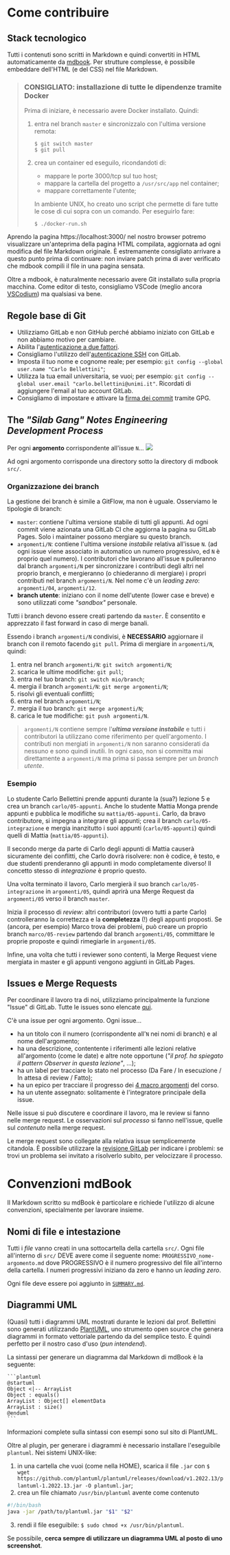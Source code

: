 # Come contribuire

## Stack tecnologico

Tutti i contenuti sono scritti in Markdown e quindi convertiti in HTML automaticamente da [mdbook](https://rust-lang.github.io/mdBook/). 
Per strutture complesse, è possibile embeddare dell'HTML (e del CSS) nel file Markdown.

> ### CONSIGLIATO: installazione di tutte le dipendenze tramite Docker
> Prima di iniziare, è necessario avere Docker installato. Quindi:
> 1. entra nel branch `master` e sincronizzalo con l'ultima versione remota:
>
>       ```
>       $ git switch master
>       $ git pull
>       ```
> 
> 2. crea un container ed eseguilo, ricondandoti di:
>       - mappare le porte 3000/tcp sul tuo host;
>       - mappare la cartella del progetto a `/usr/src/app` nel container;
>       - mappare correttamente l'utente;
>
>       In ambiente UNIX, ho creato uno script che permette di fare tutte le cose di cui sopra con un comando. Per eseguirlo fare:
>
>       ```
>       $ ./docker-run.sh
>       ```

Aprendo la pagina https://localhost:3000/ nel nostro browser potremo visualizzare un'anteprima della pagina HTML compilata, aggiornata ad ogni modifica del file Markdown originale.
È estremamente consigliato arrivare a questo punto prima di continuare: non inviare patch prima di aver verificato che mdbook compili il file in una pagina sensata.

Oltre a mdbook, è naturalmente necessario avere Git installato sulla propria macchina.
Come editor di testo, consigliamo VSCode (meglio ancora [VSCodium](https://vscodium.com/)) ma qualsiasi va bene.

## Regole base di Git

- Utilizziamo GitLab e non GitHub perché abbiamo iniziato con GitLab e non abbiamo motivo per cambiare.
- Abilita l'[autenticazione a due fattori](https://docs.gitlab.com/ee/user/profile/account/two_factor_authentication.html). 
- Consigliamo l'utilizzo dell'[autenticazione SSH](https://docs.gitlab.com/ee/user/ssh.html) con GitLab. 
- Imposta il tuo nome e cognome reale; per esempio: `git config --global user.name "Carlo Bellettini"`;
- Utilizza la tua email universitaria, se vuoi; per esempio: `git config --global user.email "carlo.bellettini@unimi.it"`. Ricordati di aggiungere l'email al tuo account GitLab.
- Consigliamo di impostare e attivare la [firma dei commit](https://docs.gitlab.com/ee/user/project/repository/gpg_signed_commits/) tramite GPG.

## The _"Silab Gang" Notes Engineering Development Process_
Per ogni __argomento__ corrispondente all'issue `N`...
![](https://imgur.com/XsoRQAc.png)

Ad ogni argomento corrisponde una directory sotto la directory di mdbook `src/`. 

### Organizzazione dei branch

La gestione dei branch è simile a GitFlow, ma non è uguale.
Osserviamo le tipologie di branch:
- `master`: contiene l'ultima versione stabile di tutti gli appunti. Ad ogni commit viene azionata una GitLab CI che aggiorna la pagina su GitLab Pages. Solo i maintainer possono mergiare su questo branch. 
- `argomenti/N`: contiene l'ultima versione _instabile_ relativa all'issue `N`. (ad ogni issue viene associato in automatico un numero progressivo, ed `N` è proprio quel numero). 
I contributori che lavorano all'issue `N` pulleranno dal branch `argomenti/N` per sincronizzare i contributi degli altri nel proprio branch, e mergieranno (o chiederanno di mergiare) i propri contributi nel branch `argomenti/N`. Nel nome c'è un _leading zero_: `argomenti/04`, `argomenti/12`.
- __branch utente__: iniziano con il nome dell'utente (lower case e breve) e sono utilizzati come _"sandbox"_ personale. 

Tutti i branch devono essere creati partendo da `master`.
È consentito e apprezzato il fast forward in caso di merge banali. 

Essendo i branch `argomenti/N` condivisi, è __NECESSARIO__ aggiornare il branch con il remoto facendo `git pull`. Prima di mergiare in `argomenti/N`, quindi:
1. entra nel branch `argomenti/N`: `git switch argomenti/N`;
2. scarica le ultime modifiche: `git pull`;
3. entra nel tuo branch: `git switch mio/branch`;
4. mergia il branch `argomenti/N`: `git merge argomenti/N`;
5. risolvi gli eventuali conflitti;
6. entra nel branch `argomenti/N`;
7. mergia il tuo branch: `git merge argomenti/N`;
8. carica le tue modifiche: `git push argomenti/N`.

> `argomenti/N` contiene sempre l'___ultima versione instabile___ e tutti i contributori la utilizzano come riferimento per quell'argomento.
> I contributi non mergiati in `argomenti/N` non saranno considerati da nessuno e sono quindi inutili.
> In ogni caso, non si committa mai direttamente a `argomenti/N` ma prima si passa sempre per un _branch utente_.

### Esempio
Lo studente Carlo Bellettini prende appunti durante la (sua?) lezione 5 e crea un branch `carlo/05-appunti`. Anche lo studente Mattia Monga prende appunti e pubblica le modifiche su `mattia/05-appunti`. 
Carlo, da bravo contributore, si impegna a integrare gli appunti; crea il branch `carlo/05-integrazione` e mergia inanzitutto i suoi appunti (`carlo/05-appunti`) quindi quelli di Mattia (`mattia/05-appunti`). 

Il secondo merge da parte di Carlo degli appunti di Mattia causerà sicuramente dei conflitti, che Carlo dovrà risolvere: non è codice, è testo, e due studenti prenderanno gli appunti in modo completamente diverso!
Il concetto stesso di _integrazione_ è proprio questo. 

Una volta terminato il lavoro, Carlo mergierà il suo branch `carlo/05-integrazione` in `argomenti/05`, quindi aprirà una Merge Request da `argomenti/05` verso il branch `master`.

Inizia il processo di _review_: altri contributori (ovvero tutti a parte Carlo) controlleranno la correttezza e la __completezza__ (!) degli appunti proposti. 
Se (ancora, per esempio) Marco trova dei problemi, può creare un proprio branch `marco/05-review` partendo dal branch `argomenti/05`, committare le proprie proposte e quindi rimegiarle in `argomenti/05`.

Infine, una volta che tutti i reviewer sono contenti, la Merge Request viene mergiata in master e gli appunti vengono aggiunti in GitLab Pages.

## Issues e Merge Requests

Per coordinare il lavoro tra di noi, utilizziamo principalmente la funzione "Issue" di GitLab. 
Tutte le issues sono elencate [qui](https://gitlab.di.unimi.it/silab-gang/sweng/-/issues).

C'è una issue per ogni argomento. Ogni issue...
- ha un titolo con il numero (corrispondente all'`N` nei nomi di branch) e al nome dell'argomento;
- ha una descrizione, contentente i riferimenti alle lezioni relative all'argomento (come le date) e altre note opportune (_"il prof. ha spiegato il pattern Observer in questa lezione"_, ...);
- ha un label per tracciare lo stato nel processo (Da Fare / In esecuzione / In attesa di review / Fatto); 
- ha un epico per tracciare il progresso dei [4 macro argomenti](https://gitlab.di.unimi.it/silab-gang/sweng/-/milestones) del corso.
- ha un utente assegnato: solitamente è l'integratore principale della issue.

Nelle issue si può discutere e coordinare il lavoro, ma le review si fanno nelle merge request.
Le osservazioni sul _processo_ si fanno nell'issue, quelle sul _contenuto_ nella merge request.

Le merge request sono collegate alla relativa issue semplicemente citandola.
È possibile utilizzare la [revisione GitLab](https://docs.gitlab.com/ee/user/project/merge_requests/reviews/) per indicare i problemi: se trovi un problema sei invitato a risolverlo subito, per velocizzare il processo.

# Convenzioni mdBook

Il Markdown scritto su mdBook è particolare e richiede l'utilizzo di alcune convenzioni, specialmente per lavorare insieme.

## Nomi di file e intestazione

Tutti i _file_ vanno creati in una sottocartella della cartella `src/`. 
Ogni file all'interno di `src/` DEVE avere come il seguente nome: `PROGRESSIVO_nome-argomento.md` dove PROGRESSIVO è il numero progressivo del file all'interno della cartella. I numeri progressivi iniziano da zero e hanno un _leading zero_.

Ogni file deve essere poi aggiunto in [`SUMMARY.md`](https://rust-lang.github.io/mdBook/format/summary.html). 

## Diagrammi UML

(Quasi) tutti i diagrammi UML mostrati durante le lezioni dal prof. Bellettini sono generati utilizzando [PlantUML](https://plantuml.com/), uno strumento open source che genera diagrammi in formato vettoriale partendo da del semplice testo.
È quindi perfetto per il nostro caso d'uso (_pun intendend_).

La sintassi per generare un diagramma dal Markdown di mdBook è la seguente:

    ```plantuml
    @startuml
    Object <|-- ArrayList
    Object : equals()
    ArrayList : Object[] elementData
    ArrayList : size()
    @enduml
    ```

Informazioni complete sulla sintassi con esempi sono sul sito di PlantUML.

Oltre al plugin, per generare i diagrammi è necessario installare l'eseguibile `plantuml`. Nei sistemi UNIX-like: 
1. in una cartella che vuoi (come nella HOME), scarica il file `.jar` con `$ wget https://github.com/plantuml/plantuml/releases/download/v1.2022.13/plantuml-1.2022.13.jar -O plantuml.jar`;
2. crea un file chiamato `/usr/bin/plantuml` avente come contenuto
```bash
#!/bin/bash
java -jar /path/to/plantuml.jar "$1" "$2"
```
3. rendi il file eseguibile: `$ sudo chmod +x /usr/bin/plantuml`.

Se possibile, __cerca sempre di utilizzare un diagramma UML al posto di uno screenshot__.

